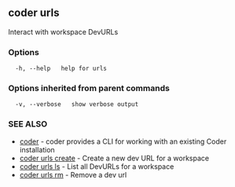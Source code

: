 ## coder urls

Interact with workspace DevURLs

### Options

```
  -h, --help   help for urls
```

### Options inherited from parent commands

```
  -v, --verbose   show verbose output
```

### SEE ALSO

* [coder](coder.md)	 - coder provides a CLI for working with an existing Coder installation
* [coder urls create](coder_urls_create.md)	 - Create a new dev URL for a workspace
* [coder urls ls](coder_urls_ls.md)	 - List all DevURLs for a workspace
* [coder urls rm](coder_urls_rm.md)	 - Remove a dev url
